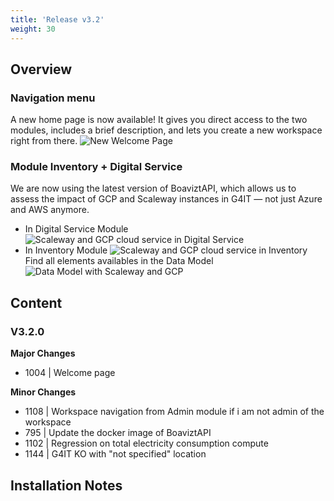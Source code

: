```yaml
---
title: 'Release v3.2'
weight: 30
---
```


## Overview

### Navigation menu
A new home page is now available! It gives you direct access to the two modules, includes a brief description, and lets you create a new workspace right from there.
 ![New Welcome Page](../images/release_v3_2_G4IT_WelcomeOverview.png)

### Module Inventory + Digital Service
We are now using the latest version of BoaviztAPI, which allows us to assess the impact of GCP and Scaleway instances in G4IT — not just Azure and AWS anymore.

- In Digital Service Module
  ![Scaleway and GCP cloud service in Digital Service](../images/release_v3_2_G4IT_DS_Scaleway_GCP.png)
- In Inventory Module
  ![Scaleway and GCP cloud service in Inventory](../images/release_v3_2_G4IT_IS_Scaleway_GCP.png)
Find all elements availables in the Data Model
  ![Data Model with Scaleway and GCP](../images/release_v3_2_G4IT_DataModel_Scaleway_GCP.png)

## Content

### V3.2.0
**Major Changes**
- 1004 | Welcome page

**Minor Changes**
- 1108 | Workspace navigation from Admin module if i am not admin of the workspace
- 795 | Update the docker image of BoaviztAPI
- 1102 | Regression on total electricity consumption compute
- 1144 | G4IT KO with "not specified" location

## Installation Notes

